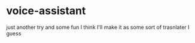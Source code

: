 # voice-assistant
just another try and some fun
I think I'll make it as some sort of trasnlater I guess
